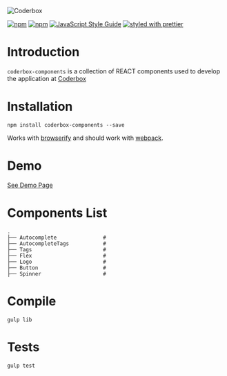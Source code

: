 ![Coderbox](https://s3-eu-west-1.amazonaws.com/coderbox/common/logo-blue.png)

[![npm](https://img.shields.io/npm/dm/coderbox-components.svg)](https://www.npmjs.com/package/coderbox-libs)
[![npm](https://img.shields.io/npm/v/coderbox-components.svg)](https://www.npmjs.com/package/coderbox-libs)
[![JavaScript Style Guide](https://img.shields.io/badge/code_style-standard-brightgreen.svg)](https://standardjs.com)
[![styled with prettier](https://img.shields.io/badge/styled_with-prettier-ff69b4.svg)](https://github.com/prettier/prettier)

# Introduction
`coderbox-components` is a collection of REACT components used to develop the application at [Coderbox](https://www.coderbox.me)

# Installation

```
npm install coderbox-components --save
```
Works with [browserify](https://github.com/substack/node-browserify) and should work with [webpack](https://github.com/visionmedia/superagent/wiki/SuperAgent-for-Webpack).

# Demo
[See Demo Page](https://coderboxapp.github.io/coderbox-components-demo/)

# Components List

```
.
├── Autocomplete               #
├── AutocompleteTags           #
├── Tags                       # 
├── Flex                       # 
├── Logo                       # 
├── Button                     #
├── Spinner                    #
```
# Compile

```
gulp lib
```

# Tests

```
gulp test
```
